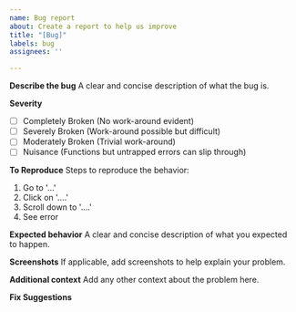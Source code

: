 ```yaml
---
name: Bug report
about: Create a report to help us improve
title: "[Bug]"
labels: bug
assignees: ''

---
```


**Describe the bug**
A clear and concise description of what the bug is.

**Severity**
- [ ] Completely Broken (No work-around evident)
- [ ] Severely Broken (Work-around possible but difficult)
- [ ] Moderately Broken (Trivial work-around)
- [ ] Nuisance (Functions but untrapped errors can slip through)

**To Reproduce**
Steps to reproduce the behavior:
1. Go to '...'
2. Click on '....'
3. Scroll down to '....'
4. See error

**Expected behavior**
A clear and concise description of what you expected to happen.

**Screenshots**
If applicable, add screenshots to help explain your problem.

**Additional context**
Add any other context about the problem here.

**Fix Suggestions**
